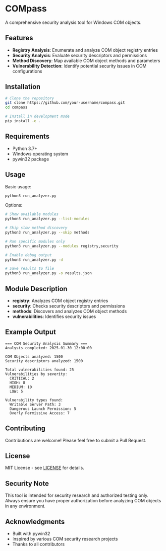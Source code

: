 # COMpass


A comprehensive security analysis tool for Windows COM objects.

## Features

- **Registry Analysis**: Enumerate and analyze COM object registry entries
- **Security Analysis**: Evaluate security descriptors and permissions
- **Method Discovery**: Map available COM object methods and parameters
- **Vulnerability Detection**: Identify potential security issues in COM configurations

## Installation

```bash
# Clone the repository
git clone https://github.com/your-username/compass.git
cd compass

# Install in development mode
pip install -e .
```

## Requirements

- Python 3.7+
- Windows operating system
- pywin32 package

## Usage

Basic usage:
```bash
python3 run_analyzer.py
```

Options:
```bash
# Show available modules
python3 run_analyzer.py --list-modules

# Skip slow method discovery
python3 run_analyzer.py --skip methods

# Run specific modules only
python3 run_analyzer.py --modules registry,security

# Enable debug output
python3 run_analyzer.py -d

# Save results to file
python3 run_analyzer.py -o results.json
```

## Module Description

- **registry**: Analyzes COM object registry entries
- **security**: Checks security descriptors and permissions
- **methods**: Discovers and analyzes COM object methods
- **vulnerabilities**: Identifies security issues 

## Example Output

```
=== COM Security Analysis Summary ===
Analysis completed: 2025-01-30 12:00:00

COM Objects analyzed: 1500
Security descriptors analyzed: 1500

Total vulnerabilities found: 25
Vulnerabilities by severity:
  CRITICAL: 2
  HIGH: 8
  MEDIUM: 10
  LOW: 5

Vulnerability types found:
  Writable Server Path: 3
  Dangerous Launch Permission: 5
  Overly Permissive Access: 7
```

## Contributing

Contributions are welcome! Please feel free to submit a Pull Request.

## License

MIT License - see [LICENSE](LICENSE) for details.

## Security Note

This tool is intended for security research and authorized testing only. Always ensure you have proper authorization before analyzing COM objects in any environment.

## Acknowledgments

- Built with pywin32
- Inspired by various COM security research projects
- Thanks to all contributors
